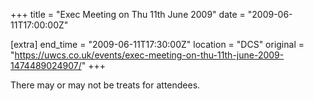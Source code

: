 +++
title = "Exec Meeting on Thu 11th June 2009"
date = "2009-06-11T17:00:00Z"

[extra]
end_time = "2009-06-11T17:30:00Z"
location = "DCS"
original = "https://uwcs.co.uk/events/exec-meeting-on-thu-11th-june-2009-1474489024907/"
+++

There may or may not be treats for attendees.

